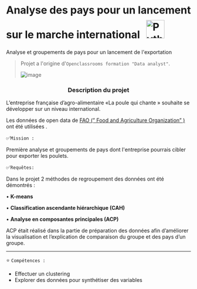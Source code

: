 # Analyse des pays pour un lancement sur le marche international <a href="https://www.python.org/" target="_blank"><img style="margin: 10px" src="https://profilinator.rishav.dev/skills-assets/python-original.svg" alt="Python" height="50" /></a>
Analyse et groupements de pays pour un lancement de l'exportation
> Projet  a l'origine d'`Openclassrooms formation "Data analyst"`.
> 
>![image](https://github.com/ElenaBayk/Analyse_des_pays_pour_un_lancement_sur_le_marche_international/assets/141257192/3e368dd0-cd77-4565-ac79-9dc24d12dcd1) 


###  <div align="center">**Description du projet**</div>

L’entreprise française d’agro-alimentaire  «La poule qui chante » souhaite se développer sur un niveau international. 

Les données de open data de  [FAO (” Food and Agriculture Organization” )](https://www.fao.org/faostat/fr/#data) ont été utilisées . 


✅`Mission :`


Première analyse  et groupements de pays dont l'entreprise  pourrais  cibler pour exporter  les poulets.


✅`Requêtes:`

Dans le projet 2 méthodes de regroupement des données ont été démontrés : 

•	**K-means**

•	**Classification ascendante hiérarchique (CAH)**

• **Analyse en composantes principales (ACP)**   

ACP était réalisé  dans la partie de préparation des données afin d’améliorer la visualisation et l’explication de comparaison du groupe et des pays d’un groupe.

---
⭐ `Compétences :`
- Effectuer un clustering 
- Explorer des données pour synthétiser des variables
